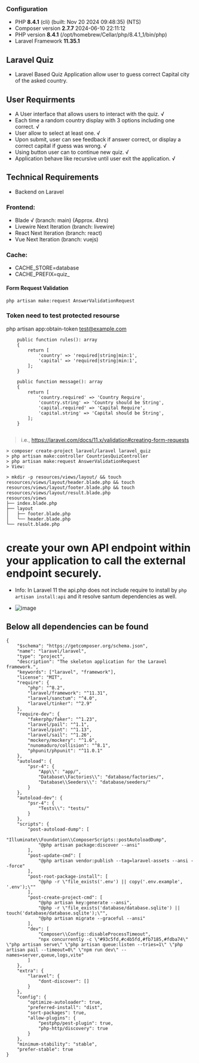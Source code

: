 ### Configuration
- PHP **8.4.1** (cli) (built: Nov 20 2024 09:48:35) (NTS)
- Composer version **2.7.7** 2024-06-10 22:11:12
- PHP version **8.4.1** (/opt/homebrew/Cellar/php/8.4.1_1/bin/php)
- Laravel Framework **11.35.1**

## Laravel Quiz
- Laravel Based Quiz Application allow user to guess correct Capital city of the asked country.

## User Requirments
- A User interface that allows users to interact with the quiz. √
- Each time a random country display with 3 options including one correct. √
- User allow to select at least one. √
- Upon submit, user can see feedback if answer correct, or display a correct capital if guess was wrong. √
- Using button user can to continue new quiz. √
- Application behave like recursive until user exit the application. √

## Technical Requirements
- Backend on Laravel
### Frontend:
-  Blade       √ (branch: main) (Approx. 4hrs)
-  Livewire    Next Iteration (branch: livewire)
-  React       Next Iteration (branch: react)
-  Vue         Next Iteration (branch: vuejs)

### Cache:
- CACHE_STORE=database
- CACHE_PREFIX=quiz_

#### Form Request Validation
```php artisan make:request AnswerValidationRequest```

### Token need to test protected resourse
php artisan app:obtain-token test@example.com


```
    public function rules(): array
    {
        return [
            'country' => 'required|string|min:1',
            'capital' => 'required|string|min:1',
        ];
    }

    public function message(): array
    {
        return [
            'country.required' => 'Country Require',
            'country.string' => 'Country should be String',
            'capital.required' => 'Capital Require',
            'capital.string' => 'Capital should be String',
        ];
    }
    
```


> i.e., https://laravel.com/docs/11.x/validation#creating-form-requests

```
> composer create-project laravel/laravel laravel_quiz
> php artisan make:controller CountriesQuizController
> php artisan make:request AnswerValidationRequest
> View:

> mkdir -p resources/views/layout/ && touch resources/views/layout/header.blade.php && touch resources/views/layout/footer.blade.php && touch resources/views/layout/result.blade.php
resources/views
├── index.blade.php
├── layout
│   ├── footer.blade.php
│   └── header.blade.php
└── result.blade.php
```

# create your own API endpoint within your application to call the external endpoint securely.
- Info: In Laravel 11 the api.php does not include require to install by ```php artisan install:api``` and it resolve santum dependencies as well.

- ![image](https://github.com/user-attachments/assets/acb13314-231e-4335-931d-096fbffefa45)


## Below all dependencies can be found
```
{
    "$schema": "https://getcomposer.org/schema.json",
    "name": "laravel/laravel",
    "type": "project",
    "description": "The skeleton application for the Laravel framework.",
    "keywords": ["laravel", "framework"],
    "license": "MIT",
    "require": {
        "php": "^8.2",
        "laravel/framework": "^11.31",
        "laravel/sanctum": "^4.0",
        "laravel/tinker": "^2.9"
    },
    "require-dev": {
        "fakerphp/faker": "^1.23",
        "laravel/pail": "^1.1",
        "laravel/pint": "^1.13",
        "laravel/sail": "^1.26",
        "mockery/mockery": "^1.6",
        "nunomaduro/collision": "^8.1",
        "phpunit/phpunit": "^11.0.1"
    },
    "autoload": {
        "psr-4": {
            "App\\": "app/",
            "Database\\Factories\\": "database/factories/",
            "Database\\Seeders\\": "database/seeders/"
        }
    },
    "autoload-dev": {
        "psr-4": {
            "Tests\\": "tests/"
        }
    },
    "scripts": {
        "post-autoload-dump": [
            "Illuminate\\Foundation\\ComposerScripts::postAutoloadDump",
            "@php artisan package:discover --ansi"
        ],
        "post-update-cmd": [
            "@php artisan vendor:publish --tag=laravel-assets --ansi --force"
        ],
        "post-root-package-install": [
            "@php -r \"file_exists('.env') || copy('.env.example', '.env');\""
        ],
        "post-create-project-cmd": [
            "@php artisan key:generate --ansi",
            "@php -r \"file_exists('database/database.sqlite') || touch('database/database.sqlite');\"",
            "@php artisan migrate --graceful --ansi"
        ],
        "dev": [
            "Composer\\Config::disableProcessTimeout",
            "npx concurrently -c \"#93c5fd,#c4b5fd,#fb7185,#fdba74\" \"php artisan serve\" \"php artisan queue:listen --tries=1\" \"php artisan pail --timeout=0\" \"npm run dev\" --names=server,queue,logs,vite"
        ]
    },
    "extra": {
        "laravel": {
            "dont-discover": []
        }
    },
    "config": {
        "optimize-autoloader": true,
        "preferred-install": "dist",
        "sort-packages": true,
        "allow-plugins": {
            "pestphp/pest-plugin": true,
            "php-http/discovery": true
        }
    },
    "minimum-stability": "stable",
    "prefer-stable": true
}

```

